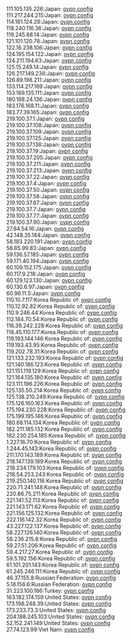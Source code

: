 111.105.135.226:Japan: [ovpn config](vpn/111_105_135_226.ovpn)  
111.217.244.215:Japan: [ovpn config](vpn/111_217_244_215.ovpn)  
114.181.124.28:Japan: [ovpn config](vpn/114_181_124_28.ovpn)  
118.240.116.36:Japan: [ovpn config](vpn/118_240_116_36.ovpn)  
119.245.88.14:Japan: [ovpn config](vpn/119_245_88_14.ovpn)  
121.101.120.78:Japan: [ovpn config](vpn/121_101_120_78.ovpn)  
122.16.238.106:Japan: [ovpn config](vpn/122_16_238_106.ovpn)  
124.195.154.122:Japan: [ovpn config](vpn/124_195_154_122.ovpn)  
124.211.194.63:Japan: [ovpn config](vpn/124_211_194_63.ovpn)  
125.15.249.14:Japan: [ovpn config](vpn/125_15_249_14.ovpn)  
126.217.149.238:Japan: [ovpn config](vpn/126_217_149_238.ovpn)  
126.89.198.211:Japan: [ovpn config](vpn/126_89_198_211.ovpn)  
133.114.217.169:Japan: [ovpn config](vpn/133_114_217_169.ovpn)  
153.189.135.111:Japan: [ovpn config](vpn/153_189_135_111.ovpn)  
180.198.24.136:Japan: [ovpn config](vpn/180_198_24_136.ovpn)  
183.176.168.11:Japan: [ovpn config](vpn/183_176_168_11.ovpn)  
183.77.39.165:Japan: [ovpn config](vpn/183_77_39_165.ovpn)  
219.100.37.1:Japan: [ovpn config](vpn/219_100_37_1.ovpn)  
219.100.37.108:Japan: [ovpn config](vpn/219_100_37_108.ovpn)  
219.100.37.109:Japan: [ovpn config](vpn/219_100_37_109.ovpn)  
219.100.37.125:Japan: [ovpn config](vpn/219_100_37_125.ovpn)  
219.100.37.138:Japan: [ovpn config](vpn/219_100_37_138.ovpn)  
219.100.37.19:Japan: [ovpn config](vpn/219_100_37_19.ovpn)  
219.100.37.205:Japan: [ovpn config](vpn/219_100_37_205.ovpn)  
219.100.37.211:Japan: [ovpn config](vpn/219_100_37_211.ovpn)  
219.100.37.213:Japan: [ovpn config](vpn/219_100_37_213.ovpn)  
219.100.37.22:Japan: [ovpn config](vpn/219_100_37_22.ovpn)  
219.100.37.4:Japan: [ovpn config](vpn/219_100_37_4.ovpn)  
219.100.37.50:Japan: [ovpn config](vpn/219_100_37_50.ovpn)  
219.100.37.58:Japan: [ovpn config](vpn/219_100_37_58.ovpn)  
219.100.37.67:Japan: [ovpn config](vpn/219_100_37_67.ovpn)  
219.100.37.7:Japan: [ovpn config](vpn/219_100_37_7.ovpn)  
219.100.37.77:Japan: [ovpn config](vpn/219_100_37_77.ovpn)  
219.100.37.90:Japan: [ovpn config](vpn/219_100_37_90.ovpn)  
27.84.54.16:Japan: [ovpn config](vpn/27_84_54_16.ovpn)  
42.148.35.184:Japan: [ovpn config](vpn/42_148_35_184.ovpn)  
58.183.220.191:Japan: [ovpn config](vpn/58_183_220_191.ovpn)  
58.85.99.83:Japan: [ovpn config](vpn/58_85_99_83.ovpn)  
59.136.57.185:Japan: [ovpn config](vpn/59_136_57_185.ovpn)  
59.171.40.194:Japan: [ovpn config](vpn/59_171_40_194.ovpn)  
60.109.152.175:Japan: [ovpn config](vpn/60_109_152_175.ovpn)  
60.117.9.218:Japan: [ovpn config](vpn/60_117_9_218.ovpn)  
60.129.123.130:Japan: [ovpn config](vpn/60_129_123_130.ovpn)  
60.130.6.97:Japan: [ovpn config](vpn/60_130_6_97.ovpn)  
60.96.11.5:Japan: [ovpn config](vpn/60_96_11_5.ovpn)  
110.10.7.117:Korea Republic of: [ovpn config](vpn/110_10_7_117.ovpn)  
110.12.92.82:Korea Republic of: [ovpn config](vpn/110_12_92_82.ovpn)  
110.9.246.44:Korea Republic of: [ovpn config](vpn/110_9_246_44.ovpn)  
112.184.70.54:Korea Republic of: [ovpn config](vpn/112_184_70_54.ovpn)  
116.39.242.228:Korea Republic of: [ovpn config](vpn/116_39_242_228.ovpn)  
118.45.110.177:Korea Republic of: [ovpn config](vpn/118_45_110_177.ovpn)  
119.193.144.146:Korea Republic of: [ovpn config](vpn/119_193_144_146.ovpn)  
119.193.43.95:Korea Republic of: [ovpn config](vpn/119_193_43_95.ovpn)  
119.202.78.31:Korea Republic of: [ovpn config](vpn/119_202_78_31.ovpn)  
121.133.232.193:Korea Republic of: [ovpn config](vpn/121_133_232_193.ovpn)  
121.140.186.123:Korea Republic of: [ovpn config](vpn/121_140_186_123.ovpn)  
121.151.119.129:Korea Republic of: [ovpn config](vpn/121_151_119_129.ovpn)  
121.164.135.180:Korea Republic of: [ovpn config](vpn/121_164_135_180.ovpn)  
123.111.196.226:Korea Republic of: [ovpn config](vpn/123_111_196_226.ovpn)  
125.135.50.214:Korea Republic of: [ovpn config](vpn/125_135_50_214.ovpn)  
125.138.210.249:Korea Republic of: [ovpn config](vpn/125_138_210_249.ovpn)  
175.126.160.163:Korea Republic of: [ovpn config](vpn/175_126_160_163.ovpn)  
175.194.230.228:Korea Republic of: [ovpn config](vpn/175_194_230_228.ovpn)  
175.199.195.146:Korea Republic of: [ovpn config](vpn/175_199_195_146.ovpn)  
180.68.114.134:Korea Republic of: [ovpn config](vpn/180_68_114_134.ovpn)  
182.211.185.132:Korea Republic of: [ovpn config](vpn/182_211_185_132.ovpn)  
182.230.254.185:Korea Republic of: [ovpn config](vpn/182_230_254_185.ovpn)  
1.227.16.70:Korea Republic of: [ovpn config](vpn/1_227_16_70.ovpn)  
1.244.45.143:Korea Republic of: [ovpn config](vpn/1_244_45_143.ovpn)  
211.170.143.189:Korea Republic of: [ovpn config](vpn/211_170_143_189.ovpn)  
218.147.139.189:Korea Republic of: [ovpn config](vpn/218_147_139_189.ovpn)  
218.234.179.103:Korea Republic of: [ovpn config](vpn/218_234_179_103.ovpn)  
218.54.253.243:Korea Republic of: [ovpn config](vpn/218_54_253_243.ovpn)  
219.250.140.116:Korea Republic of: [ovpn config](vpn/219_250_140_116.ovpn)  
220.71.241.148:Korea Republic of: [ovpn config](vpn/220_71_241_148.ovpn)  
220.86.75.211:Korea Republic of: [ovpn config](vpn/220_86_75_211.ovpn)  
221.141.52.113:Korea Republic of: [ovpn config](vpn/221_141_52_113.ovpn)  
221.143.171.62:Korea Republic of: [ovpn config](vpn/221_143_171_62.ovpn)  
221.156.125.132:Korea Republic of: [ovpn config](vpn/221_156_125_132.ovpn)  
222.116.142.32:Korea Republic of: [ovpn config](vpn/222_116_142_32.ovpn)  
43.227.122.137:Korea Republic of: [ovpn config](vpn/43_227_122_137.ovpn)  
58.227.126.140:Korea Republic of: [ovpn config](vpn/58_227_126_140.ovpn)  
58.236.215.8:Korea Republic of: [ovpn config](vpn/58_236_215_8.ovpn)  
59.27.51.206:Korea Republic of: [ovpn config](vpn/59_27_51_206.ovpn)  
59.4.217.27:Korea Republic of: [ovpn config](vpn/59_4_217_27.ovpn)  
59.5.192.156:Korea Republic of: [ovpn config](vpn/59_5_192_156.ovpn)  
61.101.201.143:Korea Republic of: [ovpn config](vpn/61_101_201_143.ovpn)  
61.245.246.111:Korea Republic of: [ovpn config](vpn/61_245_246_111.ovpn)  
46.37.155.8:Russian Federation: [ovpn config](vpn/46_37_155_8.ovpn)  
5.18.156.6:Russian Federation: [ovpn config](vpn/5_18_156_6.ovpn)  
31.223.100.186:Turkey: [ovpn config](vpn/31_223_100_186.ovpn)  
163.182.174.159:United States: [ovpn config](vpn/163_182_174_159.ovpn)  
173.198.248.39:United States: [ovpn config](vpn/173_198_248_39.ovpn)  
173.233.73.3:United States: [ovpn config](vpn/173_233_73_3.ovpn)  
204.188.245.103:United States: [ovpn config](vpn/204_188_245_103.ovpn)  
52.152.241.149:United States: [ovpn config](vpn/52_152_241_149.ovpn)  
27.74.123.99:Viet Nam: [ovpn config](vpn/27_74_123_99.ovpn)  
